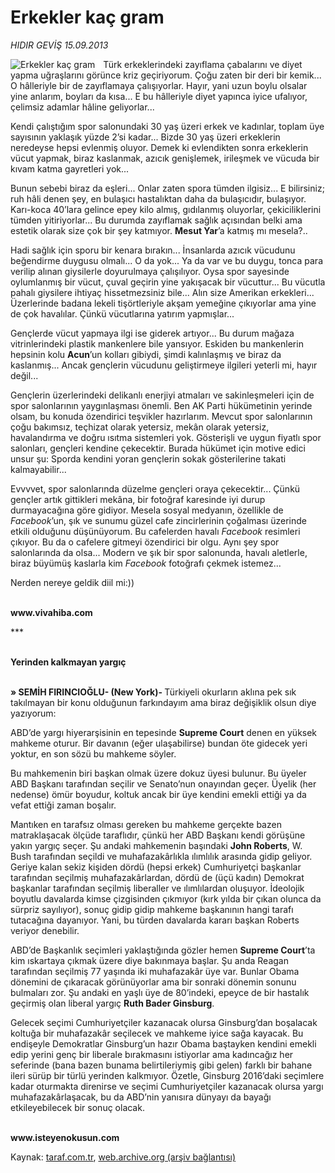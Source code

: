 # Erkekler kaç gram

*HIDIR GEVİŞ 15.09.2013*

<div class="yazi"><img align="left" alt="Erkekler kaç gram" border="0" src="http://www.taraf.com.tr/fotoraflar/makaleler/erkekler-kac-gram_9333_orijinal.jpg" style="border-right-width:10px; border-color:#FFFFFF"/><p>Türk erkeklerindeki zayıflama çabalarını ve diyet yapma uğraşlarını görünce kriz geçiriyorum. Çoğu zaten bir deri bir kemik... O hâlleriyle bir de zayıflamaya çalışıyorlar. Hayır, yani uzun boylu olsalar yine anlarım, boyları da kısa... E bu hâlleriyle diyet yapınca iyice ufalıyor, çelimsiz adamlar hâline geliyorlar...</p>
<p>Kendi çalıştığım spor salonundaki 30 yaş üzeri erkek ve kadınlar, toplam üye sayısının yaklaşık yüzde 2’si kadar... Bizde 30 yaş üzeri erkeklerin neredeyse hepsi evlenmiş oluyor. Demek ki evlendikten sonra erkeklerin vücut yapmak, biraz kaslanmak, azıcık genişlemek, irileşmek ve vücuda bir kıvam katma gayretleri yok...</p>
<p>Bunun sebebi biraz da eşleri... Onlar zaten spora tümden ilgisiz... E bilirsiniz; ruh hâli denen şey, en bulaşıcı hastalıktan daha da bulaşıcıdır, bulaşıyor. Karı-koca 40’lara gelince epey kilo almış, gıdılanmış oluyorlar, çekiciliklerini tümden yitiriyorlar... Bu durumda zayıflamak sağlık açısından belki ama estetik olarak size çok bir şey katmıyor. <b>Mesut Yar</b>’a katmış mı mesela?..</p>
<p>Hadi sağlık için sporu bir kenara bırakın... İnsanlarda azıcık vücudunu beğendirme duygusu olmalı... O da yok... Ya da var ve bu duygu, tonca para verilip alınan giysilerle doyurulmaya çalışılıyor. Oysa spor sayesinde oylumlanmış bir vücut, çuval geçirin yine yakışacak bir vücuttur... Bu vücutla pahalı giysilere ihtiyaç hissetmezsiniz bile... Alın size Amerikan erkekleri... Üzerlerinde badana lekeli tişörtleriyle akşam yemeğine çıkıyorlar ama yine de çok havalılar. Çünkü vücutlarına yatırım yapmışlar...</p>
<p>Gençlerde vücut yapmaya ilgi ise giderek artıyor... Bu durum mağaza vitrinlerindeki plastik mankenlere bile yansıyor. Eskiden bu mankenlerin hepsinin kolu <b>Acun</b>’un kolları gibiydi, şimdi kalınlaşmış ve biraz da kaslanmış... Ancak gençlerin vücudunu geliştirmeye ilgileri yeterli mi, hayır değil...</p>
<p>Gençlerin üzerlerindeki delikanlı enerjiyi atmaları ve sakinleşmeleri için de spor salonlarının yaygınlaşması önemli. Ben AK Parti hükümetinin yerinde olsam, bu konuda özendirici teşvikler hazırlarım. Mevcut spor salonlarının çoğu bakımsız, teçhizat olarak yetersiz, mekân olarak yetersiz, havalandırma ve doğru ısıtma sistemleri yok. Gösterişli ve uygun fiyatlı spor salonları, gençleri kendine çekecektir. Burada hükümet için motive edici unsur şu: Sporda kendini yoran gençlerin sokak gösterilerine takati kalmayabilir... </p>
<p>Evvvvet, spor salonlarında düzelme gençleri oraya çekecektir... Çünkü gençler artık gittikleri mekâna, bir fotoğraf karesinde iyi durup durmayacağına göre gidiyor. Mesela sosyal medyanın, özellikle de <i>Facebook</i>’un, şık ve sunumu güzel cafe zincirlerinin çoğalması üzerinde etkili olduğunu düşünüyorum. Bu cafelerden havalı <i>Facebook</i> resimleri çıkıyor. Bu da o cafelere gitmeyi özendirici bir olgu. Aynı şey spor salonlarında da olsa... Modern ve şık bir spor salonunda, havalı aletlerle, biraz büyümüş kaslarla kim <i>Facebook</i> fotoğrafı çekmek istemez...</p>
<p>Nerden nereye geldik diil mi:))</p>
<p><b><br/>www.vivahiba.com</b></p>
<p>***</p>
<p><b><br/>Yerinden kalkmayan yargıç</b></p>
<p><b><br/>» SEMİH FIRINCIOĞLU- (New York)- </b>Türkiyeli okurların aklına pek sık takılmayan bir konu olduğunun farkındayım ama biraz değişiklik olsun diye yazıyorum: </p>
<p>ABD’de yargı hiyerarşisinin en tepesinde <b>Supreme Court</b> denen en yüksek mahkeme oturur. Bir davanın (eğer ulaşabilirse) bundan öte gidecek yeri yoktur, en son sözü bu mahkeme söyler.</p>
<p>Bu mahkemenin biri başkan olmak üzere dokuz üyesi bulunur. Bu üyeler ABD Başkanı tarafından seçilir ve Senato’nun onayından geçer. Üyelik (her nedense) ömür boyudur, koltuk ancak bir üye kendini emekli ettiği ya da vefat ettiği zaman boşalır. </p>
<p>Mantıken en tarafsız olması gereken bu mahkeme gerçekte bazen matraklaşacak ölçüde taraflıdır, çünkü her ABD Başkanı kendi görüşüne yakın yargıç seçer. Şu andaki mahkemenin başındaki <b>John Roberts</b>, W. Bush tarafından seçildi ve muhafazakârlıkla ılımlılık arasında gidip geliyor. Geriye kalan sekiz kişiden dördü (hepsi erkek) Cumhuriyetçi başkanlar tarafından seçilmiş muhafazakârlardan, dördü de (üçü kadın) Demokrat başkanlar tarafından seçilmiş liberaller ve ılımlılardan oluşuyor. İdeolojik boyutlu davalarda kimse çizgisinden çıkmıyor (kırk yılda bir çıkan olunca da sürpriz sayılıyor), sonuç gidip gidip mahkeme başkanının hangi tarafı tutacağına dayanıyor. Yani, bu türden davalarda kararı başkan Roberts veriyor denebilir.</p>
<p>ABD’de Başkanlık seçimleri yaklaştığında gözler hemen <b>Supreme Court</b>’ta kim ıskartaya çıkmak üzere diye bakınmaya başlar. Şu anda Reagan tarafından seçilmiş 77 yaşında iki muhafazakâr üye var. Bunlar Obama dönemini de çıkaracak görünüyorlar ama bir sonraki dönemin sonunu bulmaları zor. Şu andaki en yaşlı üye de 80’indeki, epeyce de bir hastalık geçirmiş olan liberal yargıç <b>Ruth Bader Ginsburg</b>.</p>
<p>Gelecek seçimi Cumhuriyetçiler kazanacak olursa Ginsburg’dan boşalacak koltuğa bir muhafazakâr seçilecek ve mahkeme iyice sağa kayacak. Bu endişeyle Demokratlar Ginsburg’un hazır Obama baştayken kendini emekli edip yerini genç bir liberale bırakmasını istiyorlar ama kadıncağız her seferinde (bana bazen bunama belirtileriymiş gibi gelen) farklı bir bahane ileri sürüp bir türlü yerinden kalkmıyor. Özetle, Ginsburg 2016’daki seçimlere kadar oturmakta direnirse ve seçimi Cumhuriyetçiler kazanacak olursa yargı muhafazakârlaşacak, bu da ABD’nin yanısıra dünyayı da bayağı etkileyebilecek bir sonuç olacak.</p><b>
<p><br/>www.isteyenokusun.com</p>
</b>
</div>

Kaynak: [taraf.com.tr](http://www.taraf.com.tr:80/hidir-gevis-2/makale-erkekler-kac-gram.htm), [web.archive.org (arşiv bağlantısı)](http://web.archive.org/web/20130916185447/http://www.taraf.com.tr:80/hidir-gevis-2/makale-erkekler-kac-gram.htm)
